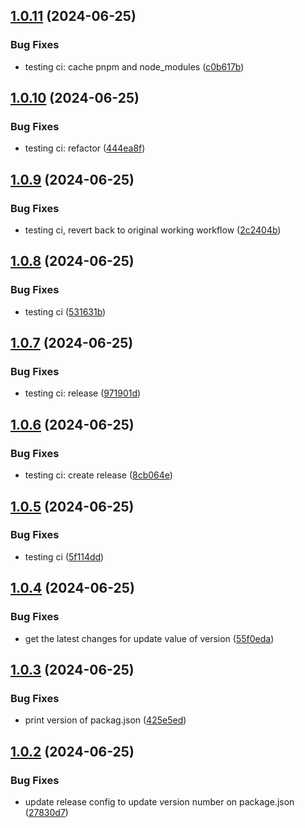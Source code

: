 ## [1.0.11](https://github.com/mrpmohiburrahman/similar-react-native-libraries/compare/v1.0.10...v1.0.11) (2024-06-25)


### Bug Fixes

* testing ci: cache pnpm and node_modules ([c0b617b](https://github.com/mrpmohiburrahman/similar-react-native-libraries/commit/c0b617bd942caae0728531972506f097ddbfb95a))

## [1.0.10](https://github.com/mrpmohiburrahman/similar-react-native-libraries/compare/v1.0.9...v1.0.10) (2024-06-25)


### Bug Fixes

* testing ci: refactor ([444ea8f](https://github.com/mrpmohiburrahman/similar-react-native-libraries/commit/444ea8f120353a621440f7e43d7bb28e18bb995c))

## [1.0.9](https://github.com/mrpmohiburrahman/similar-react-native-libraries/compare/v1.0.8...v1.0.9) (2024-06-25)


### Bug Fixes

* testing ci, revert back to original working workflow ([2c2404b](https://github.com/mrpmohiburrahman/similar-react-native-libraries/commit/2c2404b8b2b18bc7a277621453d1734bde2ea075))

## [1.0.8](https://github.com/mrpmohiburrahman/similar-react-native-libraries/compare/v1.0.7...v1.0.8) (2024-06-25)


### Bug Fixes

* testing ci ([531631b](https://github.com/mrpmohiburrahman/similar-react-native-libraries/commit/531631b7f542843cb28f4b792533ee2087ca7bf9))

## [1.0.7](https://github.com/mrpmohiburrahman/similar-react-native-libraries/compare/v1.0.6...v1.0.7) (2024-06-25)


### Bug Fixes

* testing ci: release ([971901d](https://github.com/mrpmohiburrahman/similar-react-native-libraries/commit/971901dee90041d51b2c162c6993dd1a739c22c6))

## [1.0.6](https://github.com/mrpmohiburrahman/similar-react-native-libraries/compare/v1.0.5...v1.0.6) (2024-06-25)


### Bug Fixes

* testing ci: create release ([8cb064e](https://github.com/mrpmohiburrahman/similar-react-native-libraries/commit/8cb064edd4afd4a94667af4ba1bdad57381efaf0))

## [1.0.5](https://github.com/mrpmohiburrahman/similar-react-native-libraries/compare/v1.0.4...v1.0.5) (2024-06-25)


### Bug Fixes

* testing ci ([5f114dd](https://github.com/mrpmohiburrahman/similar-react-native-libraries/commit/5f114dda4badd95c0d39f9bbce294b8ea885920c))

## [1.0.4](https://github.com/mrpmohiburrahman/similar-react-native-libraries/compare/v1.0.3...v1.0.4) (2024-06-25)


### Bug Fixes

* get the latest changes for update value of version ([55f0eda](https://github.com/mrpmohiburrahman/similar-react-native-libraries/commit/55f0eda09ae03b2e9b7c98fb93b326af0b86cc4a))

## [1.0.3](https://github.com/mrpmohiburrahman/similar-react-native-libraries/compare/v1.0.2...v1.0.3) (2024-06-25)


### Bug Fixes

* print version of packag.json ([425e5ed](https://github.com/mrpmohiburrahman/similar-react-native-libraries/commit/425e5edf7ee698cf186559142c746fca85a9b596))

## [1.0.2](https://github.com/mrpmohiburrahman/similar-react-native-libraries/compare/v1.0.1...v1.0.2) (2024-06-25)


### Bug Fixes

* update release config to update version number on package.json ([27830d7](https://github.com/mrpmohiburrahman/similar-react-native-libraries/commit/27830d7a605bc3ffc954fc6f69146ed9edd499fc))

